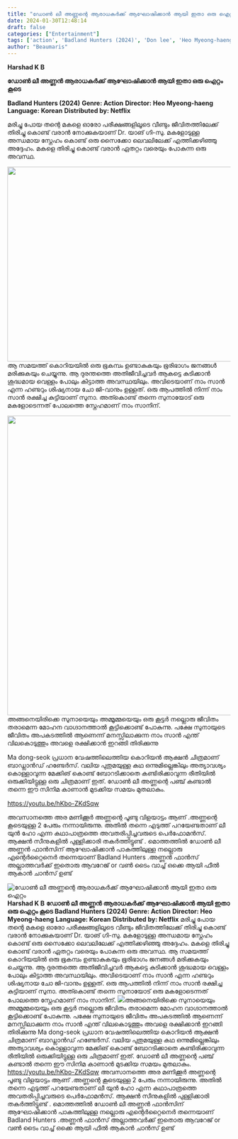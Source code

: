 ```yaml
---
title: "ഡോൺ ലീ അണ്ണന്റെ ആരാധകർക്ക് ആഘോഷിക്കാൻ ആയി ഇതാ ഒരു ഐറ്റം"
date: 2024-01-30T12:48:14
draft: false
categories: ["Entertainment"]
tags: ['action', 'Badland Hunters (2024)', 'Don lee', 'Heo Myeong-haeng', 'Ma Dong-seok']
author: "Beaumaris"
---
```


<strong>Harshad K B</strong>

<strong>ഡോൺ ലീ അണ്ണൻ ആരാധകർക്ക് ആഘോഷിക്കാൻ ആയി ഇതാ ഒരു ഐറ്റം കൂടെ</strong>

<strong>Badland Hunters (2024)</strong>
<strong>Genre: Action</strong>
<strong>Director: Heo Myeong-haeng</strong>
<strong>Language: Korean</strong>
<strong>Distributed by: Netflix</strong>

മരിച്ചു പോയ തന്റെ മകളെ ഓരോ പരീക്ഷങ്ങളിലൂടെ വീണ്ടും ജീവിതത്തിലേക്ക് തിരിച്ചു കൊണ്ട് വരാൻ നോക്കുകയാണ് Dr. യാങ് ഗി-സു. മകളോടുള്ള അന്ധമായ സ്നേഹം കൊണ്ട് ഒരു സൈക്കോ ലെവലിലേക്ക് എത്തിക്കഴിഞ്ഞു അദ്ദേഹം. മകളെ തിരിച്ചു കൊണ്ട് വരാൻ ഏതറ്റം വരെയും പോകുന്ന ഒരു അവസ്ഥ.

<img class="alignnone size-full wp-image-440265" src="https://cdn.boolokam.com/articles/2024/01/acaccac.jpg" alt="" width="780" height="439" />ആ സമയത്ത് കൊറിയയിൽ ഒരു ഭൂകമ്പം ഉണ്ടാകുകയും ഭൂരിഭാഗം ജനങ്ങൾ മരിക്കുകയും ചെയ്യുന്നു. ആ ദുരന്തത്തെ അതിജീവിച്ചവർ ആകട്ടെ കുടിക്കാൻ ശുദ്ധമായ വെള്ളം പോലും കിട്ടാത്ത അവസ്ഥയിലും. അവിടെയാണ് നാം സാൻ എന്ന ഹണ്ടറും ശിഷ്യനായ ചോ ജി-വാനും ഉള്ളത്. ഒരു ആപത്തിൽ നിന്ന് നാം സാൻ രക്ഷിച്ച കുട്ടിയാണ് സുനാ. അത്കൊണ്ട് തന്നെ സുനായോട് ഒരു മകളോടെന്നത് പോലത്തെ സ്നേഹമാണ് നാം സാനിന്.

<img class="alignnone size-full wp-image-440266" src="https://cdn.boolokam.com/articles/2024/01/accaca.jpg" alt="" width="1200" height="675" />അങ്ങനെയിരിക്കെ സുനായെയും അമ്മൂമ്മയെയും ഒരു കൂട്ടർ നല്ലൊരു ജീവിതം തരാമെന്ന മോഹന വാഗ്ദാനത്താൽ കൂട്ടിക്കൊണ്ട് പോകുന്നു. പക്ഷേ സുനായുടെ ജീവിതം അപകടത്തിൽ ആണെന്ന് മനസ്സിലാക്കുന്ന നാം സാൻ എന്ത് വിലകൊടുത്തും അവളെ രക്ഷിക്കാൻ ഇറങ്ങി തിരിക്കുന്നു

Ma dong-seok പ്രധാന വേഷത്തിലെത്തിയ കൊറിയൻ ആക്ഷൻ ചിത്രമാണ് ബാഡ്ലാൻഡ് ഹണ്ടേർസ്. വലിയ പുതുമയുള്ള കഥ ഒന്നുമില്ലെങ്കിലും അത്യാവശ്യം കൊള്ളാവുന്ന മേക്കിങ് കൊണ്ട് ബോറടിക്കാതെ കണ്ടിരിക്കാവുന്ന രീതിയിൽ ഒരുക്കിയിട്ടുള്ള ഒരു ചിത്രമാണ് ഇത്. ഡോൺ ലീ അണ്ണന്റെ പഞ്ച് കണ്ടാൽ തന്നെ ഈ സിനിമ കാണാൻ മുടക്കിയ സമയം മുതലാകും.

https://youtu.be/hKbo-ZKdSqw

അവസാനത്തെ അര മണിക്കൂർ അണ്ണന്റെ പൂണ്ടു വിളയാട്ടം ആണ് .അണ്ണന്റെ കൂടെയുള്ള 2 പേരും നന്നായിരുന്നു. അതിൽ തന്നെ എടുത്ത് പറയേണ്ടതാണ് ലീ യുൻ ഹോ എന്ന കഥാപാത്രത്തെ അവതരിപ്പിച്ചവരുടെ പെർഫോമൻസ്. ആക്ഷൻ സീനുകളിൽ പുള്ളിക്കാരി തകർത്തിട്ടുണ്ട് . മൊത്തത്തിൽ ഡോൺ ലീ അണ്ണൻ ഫാൻസിന് ആഘോഷിക്കാൻ പാകത്തിലുള്ള നല്ലൊരു എന്റെർറ്റൈനെർ തന്നെയാണ് Badland Hunters .അണ്ണൻ ഫാൻസ്‌ അല്ലാത്തവർക്ക് ഇതൊരു ആവറേജ് or വൺ ടൈം വാച്ച് ഒക്കെ ആയി ഫീൽ ആകാൻ ചാൻസ് ഉണ്ട്


![ഡോൺ ലീ അണ്ണന്റെ ആരാധകർക്ക് ആഘോഷിക്കാൻ ആയി ഇതാ ഒരു ഐറ്റം](https://cdn.boolokam.com/articles/2024/01/acaccac.jpg)**Harshad K B** **ഡോൺ ലീ അണ്ണൻ ആരാധകർക്ക് ആഘോഷിക്കാൻ ആയി ഇതാ ഒരു ഐറ്റം കൂടെ** **Badland Hunters (2024)** **Genre: Action** **Director: Heo Myeong-haeng** **Language: Korean** **Distributed by: Netflix** മരിച്ചു പോയ തന്റെ മകളെ ഓരോ പരീക്ഷങ്ങളിലൂടെ വീണ്ടും ജീവിതത്തിലേക്ക് തിരിച്ചു കൊണ്ട് വരാൻ നോക്കുകയാണ് Dr. യാങ് ഗി-സു. മകളോടുള്ള അന്ധമായ സ്നേഹം കൊണ്ട് ഒരു സൈക്കോ ലെവലിലേക്ക് എത്തിക്കഴിഞ്ഞു അദ്ദേഹം. മകളെ തിരിച്ചു കൊണ്ട് വരാൻ ഏതറ്റം വരെയും പോകുന്ന ഒരു അവസ്ഥ. ആ സമയത്ത് കൊറിയയിൽ ഒരു ഭൂകമ്പം ഉണ്ടാകുകയും ഭൂരിഭാഗം ജനങ്ങൾ മരിക്കുകയും ചെയ്യുന്നു. ആ ദുരന്തത്തെ അതിജീവിച്ചവർ ആകട്ടെ കുടിക്കാൻ ശുദ്ധമായ വെള്ളം പോലും കിട്ടാത്ത അവസ്ഥയിലും. അവിടെയാണ് നാം സാൻ എന്ന ഹണ്ടറും ശിഷ്യനായ ചോ ജി-വാനും ഉള്ളത്. ഒരു ആപത്തിൽ നിന്ന് നാം സാൻ രക്ഷിച്ച കുട്ടിയാണ് സുനാ. അത്കൊണ്ട് തന്നെ സുനായോട് ഒരു മകളോടെന്നത് പോലത്തെ സ്നേഹമാണ് നാം സാനിന്. ![](https://cdn.boolokam.com/articles/2024/01/accaca.jpg)അങ്ങനെയിരിക്കെ സുനായെയും അമ്മൂമ്മയെയും ഒരു കൂട്ടർ നല്ലൊരു ജീവിതം തരാമെന്ന മോഹന വാഗ്ദാനത്താൽ കൂട്ടിക്കൊണ്ട് പോകുന്നു. പക്ഷേ സുനായുടെ ജീവിതം അപകടത്തിൽ ആണെന്ന് മനസ്സിലാക്കുന്ന നാം സാൻ എന്ത് വിലകൊടുത്തും അവളെ രക്ഷിക്കാൻ ഇറങ്ങി തിരിക്കുന്നു Ma dong-seok പ്രധാന വേഷത്തിലെത്തിയ കൊറിയൻ ആക്ഷൻ ചിത്രമാണ് ബാഡ്ലാൻഡ് ഹണ്ടേർസ്. വലിയ പുതുമയുള്ള കഥ ഒന്നുമില്ലെങ്കിലും അത്യാവശ്യം കൊള്ളാവുന്ന മേക്കിങ് കൊണ്ട് ബോറടിക്കാതെ കണ്ടിരിക്കാവുന്ന രീതിയിൽ ഒരുക്കിയിട്ടുള്ള ഒരു ചിത്രമാണ് ഇത്. ഡോൺ ലീ അണ്ണന്റെ പഞ്ച് കണ്ടാൽ തന്നെ ഈ സിനിമ കാണാൻ മുടക്കിയ സമയം മുതലാകും. https://youtu.be/hKbo-ZKdSqw അവസാനത്തെ അര മണിക്കൂർ അണ്ണന്റെ പൂണ്ടു വിളയാട്ടം ആണ് .അണ്ണന്റെ കൂടെയുള്ള 2 പേരും നന്നായിരുന്നു. അതിൽ തന്നെ എടുത്ത് പറയേണ്ടതാണ് ലീ യുൻ ഹോ എന്ന കഥാപാത്രത്തെ അവതരിപ്പിച്ചവരുടെ പെർഫോമൻസ്. ആക്ഷൻ സീനുകളിൽ പുള്ളിക്കാരി തകർത്തിട്ടുണ്ട് . മൊത്തത്തിൽ ഡോൺ ലീ അണ്ണൻ ഫാൻസിന് ആഘോഷിക്കാൻ പാകത്തിലുള്ള നല്ലൊരു എന്റെർറ്റൈനെർ തന്നെയാണ് Badland Hunters .അണ്ണൻ ഫാൻസ്‌ അല്ലാത്തവർക്ക് ഇതൊരു ആവറേജ് or വൺ ടൈം വാച്ച് ഒക്കെ ആയി ഫീൽ ആകാൻ ചാൻസ് ഉണ്ട്
